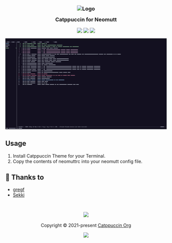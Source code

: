 <h3 align="center">
	<img src="https://raw.githubusercontent.com/catppuccin/catppuccin/dev/assets/logos/exports/1544x1544_circle.png" width="100" alt="Logo"/><br/>
	<img src="https://raw.githubusercontent.com/catppuccin/catppuccin/dev/assets/misc/transparent.png" height="30" width="0px"/>
	Catppuccin for Neomutt
	<img src="https://raw.githubusercontent.com/catppuccin/catppuccin/dev/assets/misc/transparent.png" height="30" width="0px"/>
</h3>

<p align="center">
    <a href="https://github.com/catppuccin/neomutt/stargazers"><img src="https://img.shields.io/github/stars/catppuccin/spt?colorA=1e1e28&colorB=c9cbff&style=for-the-badge&logo=starship"></a>
    <a href="neomutt/issues"><img src="https://img.shields.io/github/issues/catppuccin/spt?colorA=1e1e28&colorB=f7be95&style=for-the-badge"></a>
    <a href="https://github.com/catppuccin/neomutt/contributors"><img src="https://img.shields.io/github/contributors/catppuccin/spt?colorA=1e1e28&colorB=b1e1a6&style=for-the-badge"></a>
</p>

<p align="center">
  <img src="assets/Neomutt-Catppuccin.png"/>
</p>

## Usage

1. Install Catppuccin Theme for your Terminal.
2. Copy the contents of neomuttrc into your neomutt config file.

## 💝 Thanks to

- [gregf](https://github.com/gregf)
- [Sekki](https://github.com/Sekki21956)

&nbsp;

<p align="center"><img src="https://raw.githubusercontent.com/catppuccin/catppuccin/dev/assets/footers/gray0_ctp_on_line.svg?sanitize=true" /></p>
<p align="center">Copyright &copy; 2021-present <a href="https://github.com/catppuccin" target="_blank">Catppuccin Org</a>
<p align="center"><a href="https://github.com/catppuccin/catppuccin/blob/main/LICENSE"><img src="https://img.shields.io/static/v1.svg?style=for-the-badge&label=License&message=MIT&logoColor=d9e0ee&colorA=302d41&colorB=c9cbff"/></a></p>
